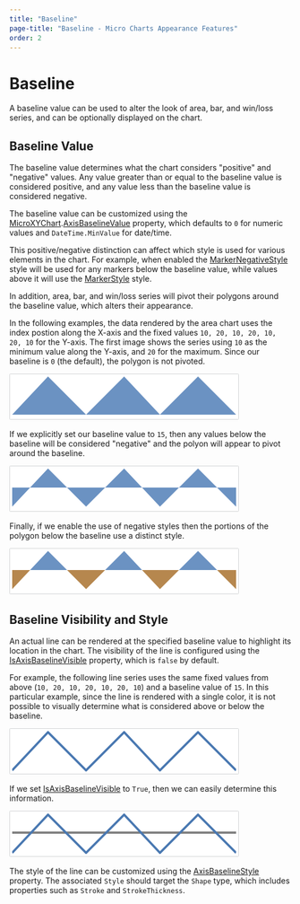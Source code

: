 ```yaml
---
title: "Baseline"
page-title: "Baseline - Micro Charts Appearance Features"
order: 2
---
```

# Baseline

A baseline value can be used to alter the look of area, bar, and win/loss series, and can be optionally displayed on the chart.

## Baseline Value

The baseline value determines what the chart considers "positive" and "negative" values.  Any value greater than or equal to the baseline value is considered positive, and any value less than the baseline value is considered negative.

The baseline value can be customized using the [MicroXYChart](xref:@ActiproUIRoot.Controls.MicroCharts.MicroXYChart).[AxisBaselineValue](xref:@ActiproUIRoot.Controls.MicroCharts.MicroXYChart.AxisBaselineValue) property, which defaults to `0` for numeric values and `DateTime.MinValue` for date/time.

This positive/negative distinction can affect which style is used for various elements in the chart.  For example, when enabled the [MarkerNegativeStyle](xref:@ActiproUIRoot.Controls.MicroCharts.Primitives.MicroXYSeriesBase.MarkerNegativeStyle) style will be used for any markers below the baseline value, while values above it will use the [MarkerStyle](xref:@ActiproUIRoot.Controls.MicroCharts.Primitives.MicroXYSeriesBase.MarkerStyle) style.

In addition, area, bar, and win/loss series will pivot their polygons around the baseline value, which alters their appearance.

In the following examples, the data rendered by the area chart uses the index postion along the X-axis and the fixed values `10, 20, 10, 20, 10, 20, 10` for the Y-axis.  The first image shows the series using `10` as the minimum value along the Y-axis, and `20` for the maximum.  Since our baseline is `0` (the default), the polygon is not pivoted.

![Screenshot](../images/micro-area-series-style1.png)

If we explicitly set our baseline value to `15`, then any values below the baseline will be considered "negative" and the polyon will appear to pivot around the baseline.

![Screenshot](../images/micro-area-series-style2.png)

Finally, if we enable the use of negative styles then the portions of the polygon below the baseline use a distinct style.

![Screenshot](../images/micro-area-series-style3.png)

## Baseline Visibility and Style

An actual line can be rendered at the specified baseline value to highlight its location in the chart.  The visibility of the line is configured using the [IsAxisBaselineVisible](xref:@ActiproUIRoot.Controls.MicroCharts.MicroXYChart.IsAxisBaselineVisible) property, which is `false` by default.

For example, the following line series uses the same fixed values from above (`10, 20, 10, 20, 10, 20, 10`) and a baseline value of `15`.  In this particular example, since the line is rendered with a single color, it is not possible to visually determine what is considered above or below the baseline.

![Screenshot](../images/baseline1.png)

If we set [IsAxisBaselineVisible](xref:@ActiproUIRoot.Controls.MicroCharts.MicroXYChart.IsAxisBaselineVisible) to `True`, then we can easily determine this information.

![Screenshot](../images/baseline2.png)

The style of the line can be customized using the [AxisBaselineStyle](xref:@ActiproUIRoot.Controls.MicroCharts.MicroXYChart.AxisBaselineStyle) property.  The associated `Style` should target the `Shape` type, which includes properties such as `Stroke` and `StrokeThickness`.
